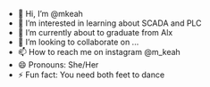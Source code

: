 - 👋 Hi, I’m @mkeah
- 👀 I’m interested in learning about SCADA and PLC
- 🌱 I’m currently about to graduate from Alx
- 💞️ I’m looking to collaborate on ...
- 📫 How to reach me on instagram @m_keah
- 😄 Pronouns: She/Her
- ⚡ Fun fact: You need both feet to dance

<!---
mkeah/mkeah is a ✨ special ✨ repository because its `README.md` (this file) appears on your GitHub profile.
You can click the Preview link to take a look at your changes.
--->
